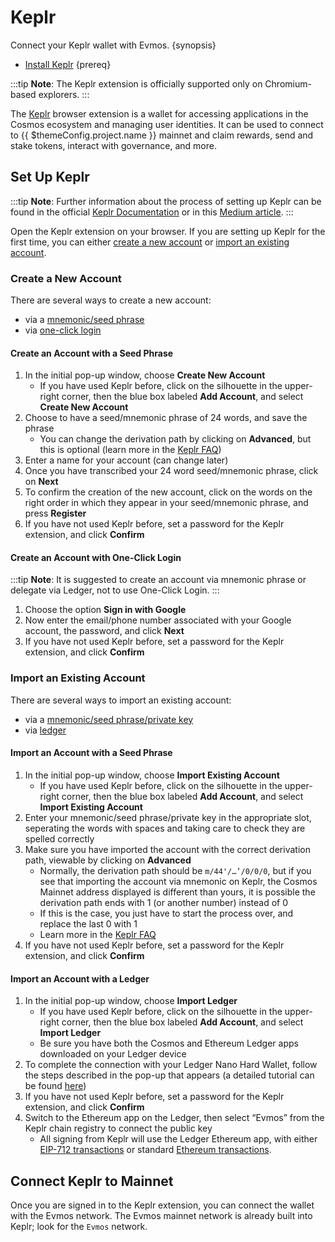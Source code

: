 <!--
order: 4
-->

# Keplr

Connect your Keplr wallet with Evmos. {synopsis}

*   [Install Keplr](https://www.keplr.app/) {prereq}

:::tip **Note**: The Keplr extension is officially supported only on
Chromium-based explorers. :::

The [Keplr](https://www.keplr.app/) browser extension is a wallet for accessing
applications in the Cosmos ecosystem and managing user identities. It can be
used to connect to {{ $themeConfig.project.name }} mainnet and claim rewards,
send and stake tokens, interact with governance, and more.

## Set Up Keplr

:::tip **Note**: Further information about the process of setting up Keplr can
be found in the official
[Keplr Documentation](https://keplr.crunch.help/getting-started) or in this
[Medium article](https://medium.com/chainapsis/how-to-use-keplr-wallet-40afc80907f6).
:::

Open the Keplr extension on your browser. If you are setting up Keplr for the
first time, you can either [create a new account](#create-a-new-account) or
[import an existing account](#import-an-existing-account).

### Create a New Account

There are several ways to create a new account:

*   via a [mnemonic/seed phrase](#create-an-account-with-a-seed-phrase)
*   via [one-click login](#create-an-account-with-one-click-login)

#### Create an Account with a Seed Phrase

1.  In the initial pop-up window, choose **Create New Account**
    *   If you have used Keplr before, click on the silhouette in the upper-right
        corner, then the blue box labeled **Add Account**, and select **Create New
        Account**
2.  Choose to have a seed/mnemonic phrase of 24 words, and save the phrase
    *   You can change the derivation path by clicking on **Advanced**, but this is
        optional (learn more in the [Keplr FAQ](https://faq.keplr.app/))
3.  Enter a name for your account (can change later)
4.  Once you have transcribed your 24 word seed/mnemonic phrase, click on
    **Next**
5.  To confirm the creation of the new account, click on the words on the right
    order in which they appear in your seed/mnemonic phrase, and press
    **Register**
6.  If you have not used Keplr before, set a password for the Keplr extension,
    and click **Confirm**

#### Create an Account with One-Click Login

:::tip **Note**: It is suggested to create an account via mnemonic phrase or
delegate via Ledger, not to use One-Click Login. :::

1.  Choose the option **Sign in with Google**
2.  Now enter the email/phone number associated with your Google account, the
    password, and click **Next**
3.  If you have not used Keplr before, set a password for the Keplr extension,
    and click **Confirm**

### Import an Existing Account

There are several ways to import an existing account:

*   via a
    [mnemonic/seed phrase/private key](#import-an-account-with-a-seed-phrase)
*   via [ledger](#import-an-account-with-a-ledger)

#### Import an Account with a Seed Phrase

1.  In the initial pop-up window, choose **Import Existing Account**
    *   If you have used Keplr before, click on the silhouette in the upper-right
        corner, then the blue box labeled **Add Account**, and select **Import
        Existing Account**
2.  Enter your mnemonic/seed phrase/private key in the appropriate slot,
    seperating the words with spaces and taking care to check they are spelled
    correctly
3.  Make sure you have imported the account with the correct derivation path,
    viewable by clicking on **Advanced**
    *   Normally, the derivation path should be `m/44'/…’/0/0/0`, but if you see
        that importing the account via mnemonic on Keplr, the Cosmos Mainnet
        address displayed is different than yours, it is possible the derivation
        path ends with 1 (or another number) instead of 0
    *   If this is the case, you just have to start the process over, and replace
        the last 0 with 1
    *   Learn more in the [Keplr FAQ](https://faq.keplr.app/)
4.  If you have not used Keplr before, set a password for the Keplr extension,
    and click **Confirm**

#### Import an Account with a Ledger

1.  In the initial pop-up window, choose **Import Ledger**
    *   If you have used Keplr before, click on the silhouette in the upper-right
        corner, then the blue box labeled **Add Account**, and select **Import
        Ledger**
    *   Be sure you have both the Cosmos and Ethereum Ledger apps downloaded on
        your Ledger device
2.  To complete the connection with your Ledger Nano Hard Wallet, follow the
    steps described in the pop-up that appears (a detailed tutorial can be found
    [here](https://medium.com/chainapsis/how-to-use-ledger-nano-hardware-wallet-with-keplr-9ea7f07826c2))
3.  If you have not used Keplr before, set a password for the Keplr extension,
    and click **Confirm**
4.  Switch to the Ethereum app on the Ledger, then select “Evmos” from the Keplr
    chain registry to connect the public key
    *   All signing from Keplr will use the Ledger Ethereum app, with either
        [EIP-712 transactions](https://eips.ethereum.org/EIPS/eip-712) or standard
        [Ethereum transactions](https://ethereum.org/en/developers/docs/transactions/).

## Connect Keplr to Mainnet

Once you are signed in to the Keplr extension, you can connect the wallet with
the Evmos network. The Evmos mainnet network is already built into Keplr; look
for the `Evmos` network.
